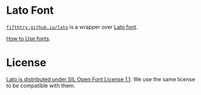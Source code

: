 # Lato Font

[`fifthtry.github.io/lato`](https://fifthtry.github.io/lato-font) is a wrapper over [Lato font](https://github.com/latofonts/lato-source).


[How to Use fonts](https://fpm.dev/how-to/how-to-use-fonts/).

# License

[Lato is distributed under SIL Open Font License 1.1](https://github.com/latofonts/lato-source/blob/master/LICENSE.txt). We use the same license to be compatible with them.

